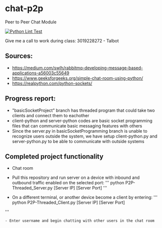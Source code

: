 # chat-p2p
Peer to Peer Chat Module

[![Python Lint Test](https://github.com/dpe22/chat-p2p/actions/workflows/python-lint-test.yml/badge.svg)](https://github.com/dpe22/chat-p2p/actions/workflows/python-lint-test.yml)

Give me a call to work during class: 3019228272 - Talbot 
## Sources:

- https://medium.com/swlh/rabbitmq-developing-message-based-applications-a56003c55649
- https://www.geeksforgeeks.org/simple-chat-room-using-python/ 
- https://realpython.com/python-sockets/ 


## Progress report:
- "basicSocketProject" branch has threaded program that could take two clients and connect them to eachother
- client-python and server-python codes are basic socket programming files that can communicate basic messaging features with others
- Since the server.py in basicSocketProgramming branch is unable to recognize users outside the system, we have setup client-python.py and server-python.py to be able to communicate with outside systems

## Completed project functionality 
- Chat room

- Pull this repository and run server on a device with inbound and outbound traffic enabled on the selected port:
'''
python P2P-Threaded_Server.py [Server IP] [Server Port]
'''

- On a different terminal, or another device become a client by entering:
'''
python P2P-Threaded_Client.py [Server IP] [Server Port]

'''

    - Enter username and begin chatting with other users in the chat room